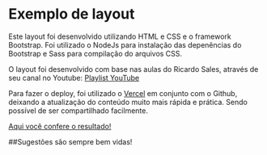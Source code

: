 # Exemplo de layout

Este layout foi desenvolvido utilizando HTML e CSS e o framework Bootstrap. Foi utilizado o NodeJs para instalação das depenências do Bootstrap 
e Sass para compilação do arquivos CSS.

O layout foi desenvolvido com base nas aulas do Ricardo Sales, através de seu canal no Youtube: [Playlist YouTube](https://www.youtube.com/playlist?list=PLBbHLUbqqCrT1gBZtTminYijo8DVpPynE)

Para fazer o deploy, foi utilizado o [Vercel](https://vercel.com/) em conjunto com o Github, deixando a atualização do conteúdo muito mais rápida e prática. Sendo possível
de ser compartilhado facilmente.

[Aqui você confere o resultado!](https://siteexemplo-3w9ko77kv.vercel.app/)

##Sugestões são sempre bem vidas!
